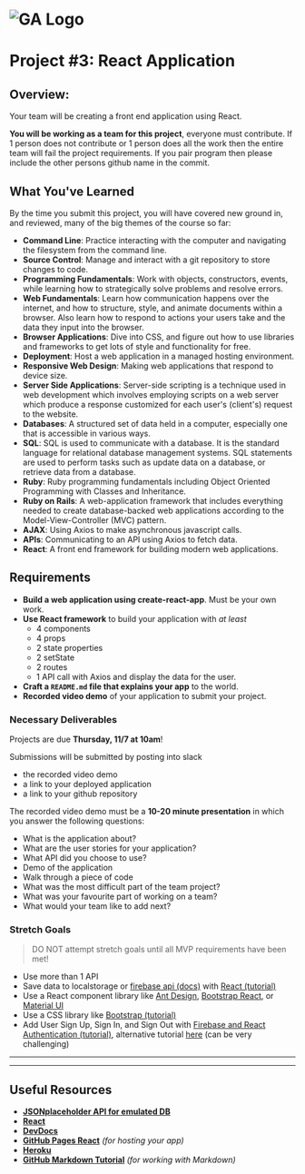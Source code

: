 # ![GA Logo](https://ga-dash.s3.amazonaws.com/production/assets/logo-9f88ae6c9c3871690e33280fcf557f33.png) 

# Project #3: React Application

## Overview:

Your team will be creating a front end application using React.

**You will be working as a team for this project**, everyone must contribute.  If 1 person does not contribute or 1 person does all the work then the entire team will fail the project requirements.  If you pair program then please include the other persons github name in the commit.

## What You've Learned

By the time you submit this project, you will have covered new ground in, and reviewed, many of the big themes of the course so far:

- **Command Line**: Practice interacting with the computer and navigating the filesystem from the command line.
- **Source Control**: Manage and interact with a git repository to store changes to code.
- **Programming Fundamentals**: Work with objects, constructors, events, while learning how to strategically solve problems and resolve errors.
- **Web Fundamentals**: Learn how communication happens over the internet, and how to structure, style, and animate documents within a browser. Also learn how to respond to actions your users take and the data they input into the browser.
- **Browser Applications**: Dive into CSS, and figure out how to use libraries and frameworks to get lots of style and functionality for free.
- **Deployment**: Host a web application in a managed hosting environment.
- **Responsive Web Design**: Making web applications that respond to device size.
- **Server Side Applications**: Server-side scripting is a technique used in web development which involves employing scripts on a web server which produce a response customized for each user's (client's) request to the website.
- **Databases**: A structured set of data held in a computer, especially one that is accessible in various ways.
- **SQL**: SQL is used to communicate with a database. It is the standard language for relational database management systems. SQL statements are used to perform tasks such as update data on a database, or retrieve data from a database.
- **Ruby**: Ruby programming fundamentals including Object Oriented Programming with Classes and Inheritance.
- **Ruby on Rails**: A web-application framework that includes everything needed to create database-backed web applications according to the Model-View-Controller (MVC) pattern.
- **AJAX**: Using Axios to make asynchronous javascript calls.
- **APIs**: Communicating to an API using Axios to fetch data.
- **React**: A front end framework for building modern web applications.

## Requirements

- **Build a web application using create-react-app**.  Must be your own work.
- **Use React framework** to build your application with *at least* 
  - 4 components
  - 4 props
  - 2 state properties
  - 2 setState
  - 2 routes
  - 1 API call with Axios and display the data for the user.
- **Craft a `README.md` file that explains your app** to the world.
- **Recorded video demo** of your application to submit your project.

### Necessary Deliverables

Projects are due **Thursday, 11/7 at 10am**!  

Submissions will be submitted by posting into slack
- the recorded video demo 
- a link to your deployed application 
- a link to your github repository

The recorded video demo must be a **10-20 minute presentation** in which you answer the following questions:
  - What is the application about?
  - What are the user stories for your application?
  - What API did you choose to use?
  - Demo of the application
  - Walk through a piece of code
  - What was the most difficult part of the team project?
  - What was your favourite part of working on a team?
  - What would your team like to add next?
  
### Stretch Goals

>DO NOT attempt stretch goals until all MVP requirements have been met!

- Use more than 1 API
- Save data to localstorage or [firebase api (docs)](https://firebase.google.com/docs/database/web/start) with [React (tutorial)](https://css-tricks.com/intro-firebase-react/)
- Use a React component library like [Ant Design](https://ant.design/docs/react/introduce), [Bootstrap React](https://react-bootstrap.github.io/), or [Material UI](https://material-ui.com/)
- Use a CSS library like [Bootstrap (tutorial)](https://m.pardel.net/react-and-bootstrap-4-part-1-setup-navigation-d4767e2ed9f0)
- Add User Sign Up, Sign In, and Sign Out with [Firebase and React Authentication (tutorial)](https://medium.com/firebase-developers/how-to-setup-firebase-authentication-with-react-in-5-minutes-maybe-10-bb8bb53e8834), alternative tutorial [here](https://css-tricks.com/firebase-react-part-2-user-authentication/) (can be very challenging)
---
  
---

## Useful Resources
- **[JSONplaceholder API for emulated DB](https://jsonplaceholder.typicode.com/)**
- **[React](https://reactjs.org)**
- **[DevDocs](https://devdocs.io/)**
- **[GitHub Pages React](https://github.com/gitname/react-gh-pages)** _(for hosting your app)_
- **[Heroku](https://dashboard.heroku.com/)**
- **[GitHub Markdown Tutorial](https://guides.github.com/features/mastering-markdown/)** _(for working with Markdown)_
